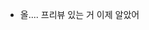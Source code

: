 - 올.... 프리뷰 있는 거 이제 알았어

<!---
jiyuniverse/jiyuniverse is a ✨ special ✨ repository because its `README.md` (this file) appears on your GitHub profile.
You can click the Preview link to take a look at your changes.
--->
